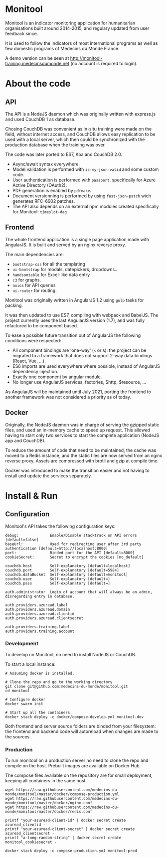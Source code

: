 # Monitool

Monitool is an indicator monitoring application for humanitarian organisations built around 2014-2015, and regulary updated from user feedback since.

It is used to follow the indicators of most international programs as well as few domestic programs of Medecins du Monde France.

A demo version can be seen at http://monitool-training.medecinsdumonde.net (no account is required to login).

# About the code

## API

The API is a NodeJS daemon which was originally written with express.js and used CouchDB 1 as database.

Chosing CouchDB was convenient as in-situ training were made on the field, without internet access, and CouchDB allows easy replication to be used with a local server, which then could be synchronized with the production database when the training was over.

The code was later ported to ES7, Koa and CouchDB 2.0.

- Async/await syntax everywhere.
- Model validation is performed with `is-my-json-valid` and some custom code.
- User authentication is performed with `passport`, specifically for Azure Active Directory (OAuth2).
- PDF generation is enabled by `pdfmake`.
- Document versionning is performed by using `fast-json-patch` wich generates RFC-6902 patches.
- The API also depends on an external npm modules created specifically for Monitool: `timeslot-dag`

## Frontend

The whole frontend application is a single page application made with AngularJS.
It is built and served by an nginx reverse proxy.

The main dependencies are:

- `bootstrap-css` for all the templating
- `ui-bootstrap` for modals, datepickers, dropdowns...
- `handsontable` for Excel-like data entry
- `c3` for graphs.
- `axios` for API queries
- `ui-router` for routing.


Monitool was originally written in AngularJS 1.2 using `gulp` tasks for packing.

It was then updated to use ES7, compiling with webpack and BabelJS.
The project currently uses the last AngularJS version (1.7), and was fully refactored to be component based.

To ease a possible future transition out of AngularJS the following conditions were respected:

- All component bindings are 'one-way' (`<` or `&`): the project can be migrated to a framework that does not support 2-way data bindings (React, Vue, ...).
- ES6 imports are used everywhere where possible, instead of AngularJS dependency injection.
- Exactly one component by angular module.
- No longer use AngularJS services, factories, $http, $resource, ...

As AngularJS will be maintained until July 2021, porting the frontend to another framework was not considered a priority as of today.


## Docker

Originally, the NodeJS daemon was in charge of serving the gzipped static files, and used an in-memory cache to speed up request.
This allowed having to start only two services to start the complete application (NodeJS app and CouchDB).

To reduce the amount of code that need to be maintained, the cache was moved to a Redis instance, and the static files are now served from an nginx reverse proxy. Assets are compressed with brotli and gzip at compile time.

Docker was introduced to make the transition easier and not having to install and update the services separately.

# Install & Run

## Configuration

Monitool's API takes the following configuration keys:

	debug:				Enable/Disable stacktrack on API errors [default=false]
	baseUrl:			Used for redirecting user after 3rd party authentication [default=http://localhost:8000]
	port:				Binded port for the API [default=8000]
	cookieSecret:		Secret to encrypt the cookies [no_default]

	couchdb.host		Self-explanatory [default=localhost]
	couchdb.port		Self-explanatory [default=5984]
	couchdb.dataBucket	Self-explanatory [default=monitool]
	couchdb.user		Self-explanatory [default=]
	couchdb.pass		Self-explanatory [default=]

	auth.administrator	Login of account that will always be an admin, disregarding entry in database.

	auth.providers.azuread.label
	auth.providers.azuread.domain
	auth.providers.azuread.clientid
	auth.providers.azuread.clientsecret

	auth.providers.training.label
	auth.providers.training.account

### Development

To develop on Monitool, no need to install NodeJS or CouchDB.

To start a local instance:

	# Assuming docker is installed.

	# Clone the repo and go to the working directory
	git clone git@github.com:medecins-du-monde/monitool.git
	cd monitool

	# Configure docker
	docker swarm init

	# Start up all the containers.
	docker stack deploy -c docker/compose-develop.yml monitool-dev

Both frontend and server source folders are binded from your filesystem: the frontend and backend code will autoreload when changes are made to the sources.

### Production

To run monitool on a production server no need to clone the repo and compile on the host.
Prebuilt images are available on Docker Hub.

The compose files available on the repository are for small deployment, keeping all containers in the same host.

	wget https://raw.githubusercontent.com/medecins-du-monde/monitool/master/docker/compose-production.yml
	wget https://raw.githubusercontent.com/medecins-du-monde/monitool/master/docker/nginx.conf
	wget https://raw.githubusercontent.com/medecins-du-monde/monitool/master/docker/redis.conf

	printf "your-azuread-client-id" | docker secret create azuread_clientid -
	printf "your-azuread-client-secret" | docker secret create azuread_clientsecret -
	printf "a-long-random-string" | docker secret create monitool_cookiesecret -

	docker stack deploy -c compose-production.yml monitool-prod
